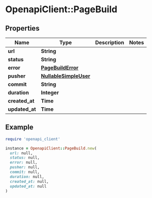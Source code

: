 # OpenapiClient::PageBuild

## Properties

| Name | Type | Description | Notes |
| ---- | ---- | ----------- | ----- |
| **url** | **String** |  |  |
| **status** | **String** |  |  |
| **error** | [**PageBuildError**](PageBuildError.md) |  |  |
| **pusher** | [**NullableSimpleUser**](NullableSimpleUser.md) |  |  |
| **commit** | **String** |  |  |
| **duration** | **Integer** |  |  |
| **created_at** | **Time** |  |  |
| **updated_at** | **Time** |  |  |

## Example

```ruby
require 'openapi_client'

instance = OpenapiClient::PageBuild.new(
  url: null,
  status: null,
  error: null,
  pusher: null,
  commit: null,
  duration: null,
  created_at: null,
  updated_at: null
)
```

